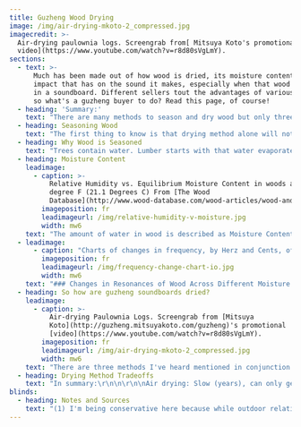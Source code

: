 ```yaml
---
title: Guzheng Wood Drying
image: /img/air-drying-mkoto-2_compressed.jpg
imagecredit: >-
  Air-drying paulownia logs. Screengrab from[ Mitsuya Koto's promotional
  video](https://www.youtube.com/watch?v=r8d80sVgLmY).
sections:
  - text: >-
      Much has been made out of how wood is dried, its moisture content, and the
      impact that has on the sound it makes, especially when that wood is used
      in a soundboard. Different sellers tout the advantages of various methods,
      so what's a guzheng buyer to do? Read this page, of course!
  - heading: 'Summary:'
    text: "There are many methods to season and dry wood but only three seem relevant to guzheng. \r\n\n\r\n\nAir drying: Slow ( on the order of years), can reduce moisture content to about 10%, doesn't use much energy. The wood's internal forces are well balanced leading to better acoustic properties. Prices tend to be higher.\r\n\n\r\n\nKiln drying: Fast (months or less), can reduce moisture content below 10%, uses more energy. The wood's internal forces can be balanced but flaws can be hidden. Too high of a heat or too short of a time can degrade the wood’s musical properties. Prices tend to be mid-range.\r\n\n\r\n\nFlame Drying: Fast (minutes), can get moisture content low, uses less energy. The wood's internal forces are difficult to balance leading to less appealing acoustics. Prices tend to be low. Note: This might be a form of aggressive heat treatment rather than a full drying process. The rest of this page is written as if it is a drying process but further information is welcome."
  - heading: Seasoning Wood
    text: "The first thing to know is that drying method alone will not tell you if the wood will produce a good sound. How the tree grew, what it experienced in life, how it was cut, how the wood was handled in storage, the particular quirks of that particular plank, how it was worked to become the instrument all impact the final product. You need a skilled instrument maker applying their skills if you want the highest quality instruments. \r\n\n\r\n\nIf two pieces or wood are of different quality then comparing drying styles can only alert you to a problem, it can't guarantee the instrument is what you want. The safest way to evaluate an instrument is to play it and the safest way to evaluate an instrument maker is by their work.\r\n\n\r\n\nNow let's talk science."
  - heading: Why Wood is Seasoned
    text: "Trees contain water. Lumber starts with that water evaporates over time. As the water departs the wood shrinks. The wood becomes stronger and its sound qualities improve. The last two items are great reasons to dry it but the largest concern is the first. If an instrument is constructed from wet wood it will pull apart its joints or crack as it dries. So, wood is dried before it is worked so that it won't shrink later.\r\n\n\r\n\nHere's the thing though: wood continues to gain and lose moisture even after the instrument is made. That is why musicians are instructed to store their instruments in humidified environments. A properly dried instrument could still crack if it is kept in an even drier environment. The term for how much water is in a piece of wood at any given moment is called \"Moisture Content\" (MC)."
  - heading: Moisture Content
    leadimage:
      - caption: >-
          Relative Humidity vs. Equilibrium Moisture Content in woods at 70
          degree F (21.1 Degrees C) From [The Wood
          Database](http://www.wood-database.com/wood-articles/wood-and-moisture/)
        imageposition: fr
        leadimageurl: /img/relative-humidity-v-moisture.jpg
        width: mw6
    text: "The amount of water in wood is described as Moisture Content and is given as a percentage. Moisture content is determined in various ways too detailed to get into here, but our frenemy Wikipedia has a decent article on the topic. Woods used in western musical instruments are typically dried to between 8% and 12% moisture content, though it's a broad range and individual makers have their own preferences for the different woods they use. They do this by leaving the wood in dry and/or hot environments.\r\n\n\r\n\nThe thing is, you don't just dry a wood to a specific Moisture Content and then magically lock it in place. During storage, crafting, and then in its life as an instrument, the wood will increase or decrease in moisture content by gaining water from or losing it to the air. The measure of water in the air is called \"Relative Humidity\" (RH). The wood will vary its moisture content until various chemical/physical aspects are balanced. That is called reaching equilibrium, so the moisture content at this point is called \"Equilibrium Moisture Content\" (EMC).\r\n\n\r\n\nLet's look at a graph:\r\n\n\r\n\nThis graph shows that wood will (generally) seek an Equilibrium Moisture Content of 12% (left side) when the Relative Humidity of the air is at 65% (bottom). If you dried an instrument to a lower MC and then put it in that RH 65% air the wood will absorb moisture and swell. If you had only dried it to, say, 18% MC, then the wood would decrease to 12% EMC and shrink, possibly cracking. So on top of everything else in their demanding profession, instrument makers have to remove enough moisture so that the wood won't crack in everyday environments, AND they have to construct their instruments in such a way that a reasonable amount of swelling won't hurt it.\n\nIf we look at where guzheng are made we can  approximate what humidity levels might be a problem for a guzheng. Based on this map from UNESCO's IKCEST and the knowledge that most guzheng are made east and south of Xi'an, we can see average relative humidities sit at over 60%(1). So! Assuming the instrument can stand the wood swelling, drying and manufacturing the instrument in conditions that yield less than 10% Moisture Content would largely prevent later cracking as it finds its equilibrium with the air - at least in China.\r\n\n\r\n\nBring an instrument that's perfectly fine in 60% RH air over to the Northern North America or Europe in the winter and you'll have a problem. A home with uncontrolled humidity might hit multiple days of 20% Relative Humidity or less. Allowing for some changes to the above graph if the temperature was different, you'd still need to have created the instrument at 4 or 5% Moisture Content for it to avoid cracking in such dry air. Since instruments aren't dried to that extent musicians of all sorts keep their instruments in humidified rooms and cases to mitigate shrinkage.\r\n\n\r\n\nNow that the science it dealt with we have three things left to discuss. Why don't instrument makers dry all of their wood as low a moisture content as possible? What are the different methods of drying lumber? What are their advantages and trade-offs?\n\n### Why not just make instruments out of 0% Moisture Content wood?\r\n\nInstrument makers don't dry woods to super-low percentages because: 1) It's nearly impossible to do so if they are just air drying it, 2) it takes more time and energy if you are using a kiln, oven, or other heating method, and 3) the end result will upset their customers. The above graph shows we'd need a Relative Humidity of <15% to create a stable environment for <5% MC wood. Not even deserts stay that dry!! Instrument makers would have to work on their instruments in airlocks while wearing bodysuits if they wanted that dry an environment. What's worse, the moment the airlock was opened the instrument would start taking on water like nobody's business. It would swell and detune, rendering your instrument unplayable. Don't believe me? Let's take a look at another graph:"
  - leadimage:
      - caption: "Charts of changes in frequency, by Herz and Cents, of Spruce planks. Figure 2.4 from \"[Vibration Testing for the Evaluation of the Effects of Moisture Content on the In-Plane Elastic Constants of Wood Used in Musical Instruments](https://link.springer.com/chapter/10.1007%2F978-94-007-1703-9_2)\" by M. A. Pérez Martínez, P. Poletti, and L. Gil Espert, published by Springer, 2011.\r\n\n\r\n\nIMPORTANT: These values should only be taken as an example of changes wood can experience; they say nothing about how individual pieces of a guzheng might change nor of how the assembled instrument's timbre might change."
        imageposition: fr
        leadimageurl: /img/frequency-change-chart-io.jpg
        width: mw6
    text: "### Changes in Resonances of Wood Across Different Moisture Contents\n\nThis beautiful array of colorful lines is from an experiment where spruce planks were dried to moisture contents ranging from 0 to 25%, and then tested to see how they responded to different vibrational frequencies. What this shows is that lower moisture contents raised the pitch the wood vibrated at while higher moisture contents lowered the pitch. There is a lot of fine discussion to be had but the main idea is this: an instrument made to sound a certain way when the wood is super dry would change drastically once it absorbed moisture from the air.\r\n\n\r\n\nLet's say we have an instrument maker who built an instrument at the impossible 0% moisture content. That poor individual crafts an exquisite instrument in a perfecly dry airlock then sells it to someone who lives in the real world. The instrument starts absorbing water the moment it leaves the airlock, lowering the frequency it vibrates at. All of the careful tuning done by the instrument maker disappears- and it gets worse. As the authors of the study I took this chart from said, \"...under extremes of humidity, the... pressure applied to the material can become large enough that permanent damage results... \\[by] causing the \\[wood's] cell structure to become permanently crushed, a phenomenon known as compression set. Wood which has suffered compression set will thereafter be even more susceptible to splitting under dry conditions...\" (p. 29, Martínez 2011)\r\n\n\r\n\nAs wood absorbs water its cells expand. This would cause joined wood pieces to exert so much pressure on each other they would damage the very structure of the material, degrading its acoustic properties while making future cracking more likely.\r\n\n\r\n\nSuper low moisture contents might sound like a good idea but they are actually disastrous. (2)"
  - heading: So how are guzheng soundboards dried?
    leadimage:
      - caption: >-
          Air-drying Paulownia Logs. Screengrab from [Mitsuya
          Koto](http://guzheng.mitsuyakoto.com/guzheng)'s promotional
          [video](https://www.youtube.com/watch?v=r8d80sVgLmY).
        imageposition: fr
        leadimageurl: /img/air-drying-mkoto-2_compressed.jpg
        width: mw6
    text: "There are three methods I've heard mentioned in conjunction with guzheng soundboards: Air Drying, Kiln Drying, and Flame Drying(3).\r\n\nAir Drying is leaving the wood open to the air for months or even years. The moisture leaves gradually, the cells of the wood have time to readjust slowly, and if monitored correctly, the wood does not develop any internal stresses that might cause problems later. Proper procedures still need to be followed, such as capping the ends so they don't dry unevenly across the length and warp, but the techniques are well understood and generally straightforward to follow.\r\n\n\r\n\nKiln Dying (or oven drying) is placing the wood in a heated environment for a short period of time. The temperature and relative humidity of the kiln can be controlled so as to slow or speed up the rate at which the wood dries. Higher temperatures and lower humidity will make the wood dry faster, but if dried too quickly the wood will warp, crack, or weaken its internal structure from the buildup of internal pressures. While it takes more energy than air drying, it also speeds up the drying considerably and is the well-established alternative tot eh time-consuming, if high-quality approach of air drying.\r\n\n\r\n\nFlame Drying is a method in which a flame is blown over the surface of the wood. It creates incredibly short drying times but induces a great deal of stress in the wood, causing all sorts of changes in the sound it produces. This is inescapable; in order to force the water out in a very short period of time, a high heat must be applied directly to the surface. By the time the internal water has escaped the external surface will be charred.\r\n\n\r\n\nThere are other techniques or modifications used by the lumber industry at large though I don't know if any are involved in prepping wood for guzheng production.  They are:\r\n\n\r\n\n* Forced Air Drying is where air is actively circulated around the wood with fans.\r\n* Dehumidification Drying is where the air is dried without heat.\r\n* Vacuum Drying is where the air pressure is decreased considerably, decreasing the boiling point of water, which turns it into a vapor and allows it to escape faster, also without heat\r\n* Microwave Drying is where the wood is irradiated with microwaves to excite the water into a vapor so that it escapes quickly."
  - heading: Drying Method Tradeoffs
    text: "In summary:\r\n\n\r\n\nAir drying: Slow (years), can only get moisture content to about 10%, doesn't use much energy. The wood's internal forces are well balanced if handled properly, leading to better acoustic properties. Prices tend to be higher.\r\n\n\r\n\nKiln drying: Fast (months or less), can get moisture content very low, uses more energy. The wood's internal forces can be be balanced, but variations in the wood, too high of a heat, or too low of a time can degrade the quality of the wood and thus, its musical properties. Prices tend to be mid-range.\r\n\n\r\n\nFlame Drying: Fast (minutes), can get moisture content low, uses less energy. The wood's internal forces will be unbalanced and its structure very likely damaged, severely degrading its acoustic properties and lifespan. Prices tend to be low. I have yet to find a positive effect of flame drying."
blinds:
  - heading: Notes and Sources
    text: "(1) I'm being conservative here because while outdoor relative humidity might stay high during cold months, the heated air inside of homes will be far drier. While we can see that [most of China's population](https://history.libraries.wsu.edu/spring2017/wp-content/uploads/sites/11/2017/02/105242-004-D8DEDBD1.gif) lives in areas with an average Relative Humidity above 70%, the above map says nothing about what indoor RH will drop to in colder months.\r\n\n\r\n\n(2) For those numerically interested, the folks at an instrument shop ran the numbers on how much wood can shrink on a violin and came up with 1mm of shrinkage when the instrument went from normal summer to normal winter indoor humidity. You can go through their calculations here: [https://trianglestrings.com/humidityandwood/ ](https://trianglestrings.com/humidityandwood/)The various constants and rates of wood shrinkage would be different in the wood species used for the zheng, but find those and you can calculate that shrinkage yourself! \r\n\nIf you want to learn more about the science behind the math, this website has a reasonable explanation of the effects of grain patterns and the like:   <http://www.thisiscarpentry.com/2010/09/03/moisture-content-wood-movement/>.  Keep those instruments humidified!\r\n\n\r\n\n(3) References:\r\n\n* Overview of wood drying methods and considerations: \"[Principles and Practices of Drying Lumber](http://www.lignomatusa.com/wp-content/uploads/2015/02/DryingLumber.pdf)\" by Lignomat (wood drying product company) and Eugene M. Wengert, from Virginia Polytechnic Institute and State University.\r\n* A whole lot of background on drying, including kiln operation: [The United States of America's Forest Products Laboratory publication database](https://www.fpl.fs.fed.us/search/search_action.php?phrasesAndKeywords=drying&singlebutton=&searchmode=all&sortgroup=significance&pubyearstart=1900&pubyearend=2050&content_type=).\r\n* Flame-drying information from Carol Chang at [ChineseZither.net](https://www.chinesezither.net/pages/tips). May refer to a heat treatment rather than a drying process."
---
```


